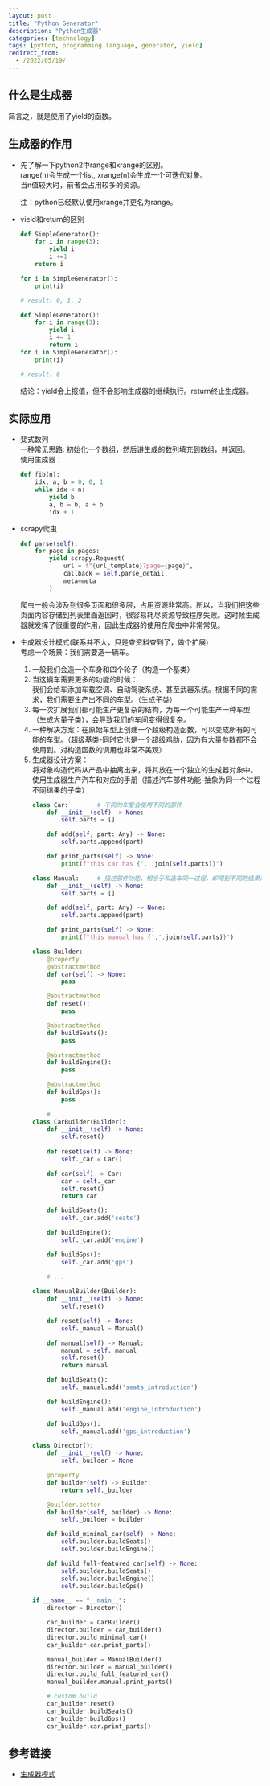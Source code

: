 ```yaml
---
layout: post
title: "Python Generator"
description: "Python生成器"
categories: [technology]
tags: [python, programming language, generator, yield]
redirect_from:
  - /2022/05/19/
---
```


## 什么是生成器
简言之，就是使用了yield的函数。

## 生成器的作用
- 先了解一下python2中range和xrange的区别。  
  range(n)会生成一个list, xrange(n)会生成一个可迭代对象。  
  当n值较大时，前者会占用较多的资源。  

  注：python已经默认使用xrange并更名为range。

- yield和return的区别
    ```python
    def SimpleGenerator():
        for i in range(3):
            yield i
            i +=1
        return i
    
    for i in SimpleGenerator():
        print(i)
    
    # result: 0, 1, 2
    ```

    ```python
    def SimpleGenerator():
        for i in range(3):
            yield i
            i += 1
            return i
    for i in SimpleGenerator():
        print(i)
    
    # result: 0
    ```
    结论：yield会上报值，但不会影响生成器的继续执行。return终止生成器。

## 实际应用
- 斐式数列  
  一种常见思路: 初始化一个数组，然后讲生成的数列填充到数组，并返回。  
  使用生成器：  
    ```python
    def fib(n):
        idx, a, b = 0, 0, 1
        while idx < n:
            yield b
            a, b = b, a + b
            idx + 1
    ```

- scrapy爬虫
    ```python
    def parse(self):
        for page in pages:
            yield scrapy.Request(
                url = f"{url_template}?page={page}",
                callback = self.parse_detail,
                meta=meta
            )
    ```
    爬虫一般会涉及到很多页面和很多层，占用资源非常高。所以，当我们把这些页面内容存储到列表里面返回时，很容易耗尽资源导致程序失败。这时候生成器就发挥了很重要的作用，因此生成器的使用在爬虫中非常常见。

- 生成器设计模式(联系并不大，只是查资料查到了，做个扩展)  
    考虑一个场景：我们需要造一辆车。  
    1. 一般我们会造一个车身和四个轮子（构造一个基类）  
    2. 当这辆车需要更多的功能的时候：  
       我们会给车添加车载空调、自动驾驶系统、甚至武器系统。根据不同的需求，我们需要生产出不同的车型。（生成子类）
    3. 每一次扩展我们都可能生产更复杂的结构，为每一个可能生产一种车型（生成大量子类），会导致我们的车间变得很复杂。
    4. 一种解决方案：在原始车型上创建一个超级构造函数，可以变成所有的可能的车型。（超级基类-同时它也是一个超级鸡肋，因为有大量参数都不会使用到。对构造函数的调用也非常不美观）
    5. 生成器设计方案：  
        将对象构造代码从产品中抽离出来，将其放在一个独立的生成器对象中。  
        使用生成器生产汽车和对应的手册（描述汽车部件功能-抽象为同一个过程不同结果的子类）
        ```python
        class Car:        # 不同的车型会使用不同的部件
            def __init__(self) -> None:
                self.parts = []

            def add(self, part: Any) -> None:
                self.parts.append(part)

            def print_parts(self) -> None:
                print(f"this car has {','.join(self.parts)}")

        class Manual:     # 描述部件功能，相当于和造车同一过程，却得到不同的结果对象
            def __init__(self) -> None:
                self.parts = []

            def add(self, part: Any) -> None:
                self.parts.append(part)

            def print_parts(self) -> None:
                print(f"this manual has {','.join(self.parts)}")

        class Builder:
            @property
            @abstractmethod
            def car(self) -> None:
                pass

            @abstractmethod
            def reset():
                pass

            @abstractmethod
            def buildSeats():
                pass

            @abstractmethod
            def buildEngine():
                pass

            @abstractmethod
            def buildGps():
                pass
            
            # ...
        class CarBuilder(Builder):
            def __init__(self) -> None:
                self.reset()
            
            def reset(self) -> None:
                self._car = Car()

            def car(self) -> Car:
                car = self._car
                self.reset()
                return car

            def buildSeats():
                self._car.add('seats')

            def buildEngine():
                self._car.add('engine')

            def buildGps():
                self._car.add('gps')
            
            # ...
        
        class ManualBuilder(Builder):
            def __init__(self) -> None:
                self.reset()

            def reset(self) -> None:
                self._manual = Manual()

            def manual(self) -> Manual:
                manual = self._manual
                self.reset()
                return manual

            def buildSeats():
                self._manual.add('seats_introduction')

            def buildEngine():
                self._manual.add('engine_introduction')

            def buildGps():
                self._manual.add('gps_introduction')

        class Director():
            def __init__(self) -> None:
                self._builder = None

            @property
            def builder(self) -> Builder:
                return self._builder

            @builder.setter
            def builder(self, builder) -> None:
                self._builder = builder

            def build_minimal_car(self) -> None:
                self.builder.buildSeats()
                self.builder.buildEngine()

            def build_full-featured_car(self) -> None:
                self.builder.buildSeats()
                self.builder.buildEngine()
                self.builder.buildGps()

        if __name__ == "__main__":
            director = Director()

            car_builder = CarBuilder()
            director.builder = car_builder()
            director.build_minimal_car()
            car_builder.car.print_parts()

            manual_builder = ManualBuilder()
            director.builder = manual_builder()
            director.build_full_featured_car()
            manual_builder.manual.print_parts()

            # custom build
            car_builder.reset()
            car_builder.buildSeats()
            car_builder.buildGps()
            car_builder.car.print_parts()

        ```

## 参考链接
- [生成器模式](https://refactoringguru.cn/design-patterns/builder)
